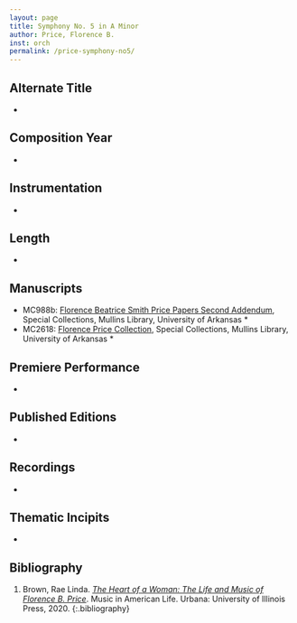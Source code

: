 ```yaml
---
layout: page
title: Symphony No. 5 in A Minor
author: Price, Florence B.
inst: orch
permalink: /price-symphony-no5/
---
```


## Alternate Title
- 

## Composition Year
- 

## Instrumentation
- 

## Length
- 

## Manuscripts
- MC988b: <a href="https://uark.as.atlas-sys.com/repositories/2/resources/696/" target="_blank">Florence Beatrice Smith Price Papers Second Addendum</a>, Special Collections, Mullins Library, University of Arkansas
    * 
- MC2618: <a href="https://uark.as.atlas-sys.com/repositories/2/resources/2618" target="_blank">Florence Price Collection</a>, Special Collections, Mullins Library, University of Arkansas
    * 

## Premiere Performance
- 

## Published Editions
- 

## Recordings
- 

## Thematic Incipits
- 

## Bibliography
1. Brown, Rae Linda. <a href="https://www.worldcat.org/title/1122800180" target="_blank">*The Heart of a Woman: The Life and Music of Florence B. Price*</a>. Music in American Life. Urbana: University of Illinois Press, 2020.
{:.bibliography}
